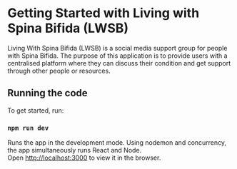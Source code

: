 # Getting Started with Living with Spina Bifida (LWSB)

Living With Spina Bifida (LWSB) is a social media support group for people with Spina Bifida. The purpose of this application is to provide users with a centralised platform where they can discuss their condition and get support through other people or resources.

## Running the code

To get started, run:

### `npm run dev`

Runs the app in the development mode. Using nodemon and concurrency, the app simultaneously runs React and Node.\
Open [http://localhost:3000](http://localhost:3000) to view it in the browser.